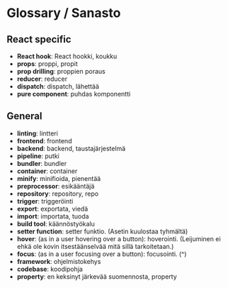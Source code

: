 # Glossary / Sanasto

## React specific

- **React hook**: React hookki, koukku
- **props**: proppi, propit
- **prop drilling**: proppien poraus
- **reducer**: reducer
- **dispatch**: dispatch, lähettää
- **pure component**: puhdas komponentti

## General

- **linting**: lintteri
- **frontend**: frontend
- **backend**: backend, taustajärjestelmä
- **pipeline**: putki
- **bundler**: bundler
- **container**: container
- **minify**: minifioida, pienentää
- **preprocessor**: esikääntäjä
- **repository**: repository, repo
- **trigger**: triggeröinti
- **export**: exportata, viedä
- **import**: importata, tuoda
- **build tool**: käännöstyökalu
- **setter function**: setter funktio. (Asetin kuulostaa tyhmältä)
- **hover**: (as in a user hovering over a button): hoverointi. (Leijuminen ei ehkä ole kovin itsestäänselvää mitä sillä tarkoitetaan.)
- **focus**: (as in a user focusing over a button): focusointi. (^)
- **framework**: ohjelmistokehys
- **codebase**: koodipohja
- **property**: en keksinyt järkevää suomennosta, property
